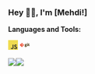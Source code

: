 ### Hey 👋🏻, I'm [Mehdi!]



**Languages and Tools:**  


<code><img height="20" title="Javascript" src="https://raw.githubusercontent.com/github/explore/80688e429a7d4ef2fca1e82350fe8e3517d3494d/topics/javascript/javascript.png"></code>
<code><img height="20" title="Git" src="https://raw.githubusercontent.com/github/explore/80688e429a7d4ef2fca1e82350fe8e3517d3494d/topics/git/git.png"></code>


<a href="https://github.com/Mehdihmz">
  <img align="left" src="https://github-readme-stats.vercel.app/api/?username=Mehdihmz&show_icons=true&theme=dark" />
</a>
<a href="https://github.com/Mehdihmz">
  <img align="left" src="https://github-readme-stats.vercel.app/api/top-langs/?username=Mehdihmz&show_icons=true&theme=dark" />
</a>
